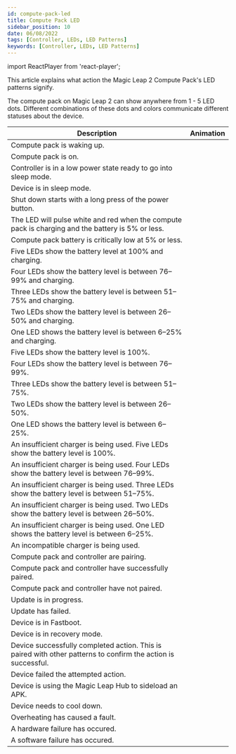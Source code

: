 ```yaml
---
id: compute-pack-led
title: Compute Pack LED
sidebar_position: 10
date: 06/08/2022
tags: [Controller, LEDs, LED Patterns]
keywords: [Controller, LEDs, LED Patterns]
---
```


import ReactPlayer from 'react-player';

This article explains what action the Magic Leap 2 Compute Pack's LED patterns signify.

The compute pack on Magic Leap 2 can show anywhere from 1 - 5 LED dots. Different combinations of these dots and colors communicate different statuses about the device.

| Description                                                                                                   | Animation                                                                                                                                                   |
| ------------------------------------------------------------------------------------------------------------- | ----------------------------------------------------------------------------------------------------------------------------------------------------------- |
| Compute pack is waking up.                                                                                    | <ReactPlayer url="/videos/led-patterns/compute-pack/compute-boot-up.webm" width="300px" height="150px" playing loop muted playsinline />                    |
| Compute pack is on.                                                                                           | <ReactPlayer url="/videos/led-patterns/compute-pack/compute-on.webm" width="300px" height="150px" playing loop muted playsinline />                         |
| Controller is in a low power state ready to go into sleep mode.                                               | <ReactPlayer url="/videos/led-patterns/compute-pack/compute-standby.webm" width="300px" height="150px" playing loop muted playsinline />                    |
| Device is in sleep mode.                                                                                      | <ReactPlayer url="/videos/led-patterns/compute-pack/compute-sleep.webm" width="300px" height="150px" playing loop muted playsinline />                      |
| Shut down starts with a long press of the power button.                                                       | <ReactPlayer url="/videos/led-patterns/compute-pack/compute-shut-down.webm" width="300px" height="150px" playing loop muted playsinline />                  |
| The LED will pulse white and red when the compute pack is charging and the battery is 5% or less.             | <ReactPlayer url="/videos/led-patterns/compute-pack/compute-critical-battery-charging.webm" width="300px" height="150px" playing loop muted playsinline />  |
| Compute pack battery is critically low at 5% or less.                                                         | <ReactPlayer url="/videos/led-patterns/compute-pack/compute-critical-battery-unplugged.webm" width="300px" height="150px" playing loop muted playsinline /> |
| Five LEDs show the battery level at 100% and charging.                                                        | <ReactPlayer url="/videos/led-patterns/compute-pack/compute-charging-100.webm" width="300px" height="150px" playing loop muted playsinline />               |
| Four LEDs show the battery level is between 76–99% and charging.                                              | <ReactPlayer url="/videos/led-patterns/compute-pack/compute-charging-76-99.webm" width="300px" height="150px" playing loop muted playsinline />             |
| Three LEDs show the battery level is between 51–75% and charging.                                             | <ReactPlayer url="/videos/led-patterns/compute-pack/compute-charging-51-75.webm" width="300px" height="150px" playing loop muted playsinline />             |
| Two LEDs show the battery level is between 26–50% and charging.                                               | <ReactPlayer url="/videos/led-patterns/compute-pack/compute-charging-26-50.webm" width="300px" height="150px" playing loop muted playsinline />             |
| One LED shows the battery level is between 6–25% and charging.                                                | <ReactPlayer url="/videos/led-patterns/compute-pack/compute-charging-6-25.webm" width="300px" height="150px" playing loop muted playsinline />              |
| Five LEDs show the battery level is 100%.                                                                     | <ReactPlayer url="/videos/led-patterns/compute-pack/compute-battery-check-100.webm" width="300px" height="150px" playing loop muted playsinline />          |
| Four LEDs show the battery level is between 76–99%.                                                           | <ReactPlayer url="/videos/led-patterns/compute-pack/compute-battery-check-76-99.webm" width="300px" height="150px" playing loop muted playsinline />        |
| Three LEDs show the battery level is between 51–75%.                                                          | <ReactPlayer url="/videos/led-patterns/compute-pack/compute-battery-check-51-75.webm" width="300px" height="150px" playing loop muted playsinline />        |
| Two LEDs show the battery level is between 26–50%.                                                            | <ReactPlayer url="/videos/led-patterns/compute-pack/compute-battery-check-26-50.webm" width="300px" height="150px" playing loop muted playsinline />        |
| One LED shows the battery level is between 6–25%.                                                             | <ReactPlayer url="/videos/led-patterns/compute-pack/compute-battery-check-6-25.webm" width="300px" height="150px" playing loop muted playsinline />         |
| An insufficient charger is being used. Five LEDs show the battery level is 100%.                              | <ReactPlayer url="/videos/led-patterns/compute-pack/compute-insufficient-charger-100.webm" width="300px" height="150px" playing loop muted playsinline />   |
| An insufficient charger is being used. Four LEDs show the battery level is between 76–99%.                    | <ReactPlayer url="/videos/led-patterns/compute-pack/compute-insufficient-charger-76-99.webm" width="300px" height="150px" playing loop muted playsinline /> |
| An insufficient charger is being used. Three LEDs show the battery level is between 51–75%.                   | <ReactPlayer url="/videos/led-patterns/compute-pack/compute-insufficient-charger-51-75.webm" width="300px" height="150px" playing loop muted playsinline /> |
| An insufficient charger is being used. Two LEDs show the battery level is between 26–50%.                     | <ReactPlayer url="/videos/led-patterns/compute-pack/compute-insufficient-charger-26-50.webm" width="300px" height="150px" playing loop muted playsinline /> |
| An insufficient charger is being used. One LED shows the battery level is between 6–25%.                      | <ReactPlayer url="/videos/led-patterns/compute-pack/compute-insufficient-charger-6-25.webm" width="300px" height="150px" playing loop muted playsinline />  |
| An incompatible charger is being used.                                                                        | <ReactPlayer url="/videos/led-patterns/compute-pack/compute-incompatible-charger.webm" width="300px" height="150px" playing loop muted playsinline />       |
| Compute pack and controller are pairing.                                                                      | <ReactPlayer url="/videos/led-patterns/compute-pack/compute-bluetooth-pairing.webm" width="300px" height="150px" playing loop muted playsinline />          |
| Compute pack and controller have successfully paired.                                                         | <ReactPlayer url="/videos/led-patterns/compute-pack/compute-bluetooth-pairing-success.webm" width="300px" height="150px" playing loop muted playsinline />  |
| Compute pack and controller have not paired.                                                                  | <ReactPlayer url="/videos/led-patterns/compute-pack/compute-bluetooth-pairing-failure.webm" width="300px" height="150px" playing loop muted playsinline />  |
| Update is in progress.                                                                                        | <ReactPlayer url="/videos/led-patterns/compute-pack/compute-updating.webm" width="300px" height="150px" playing loop muted playsinline />                   |
| Update has failed.                                                                                            | <ReactPlayer url="/videos/led-patterns/compute-pack/compute-updating-failure.webm" width="300px" height="150px" playing loop muted playsinline />           |
| Device is in Fastboot.                                                                                        | <ReactPlayer url="/videos/led-patterns/compute-pack/compute-fastboot.webm" width="300px" height="150px" playing loop muted playsinline />                   |
| Device is in recovery mode.                                                                                   | <ReactPlayer url="/videos/led-patterns/compute-pack/compute-recovery-mode.webm" width="300px" height="150px" playing loop muted playsinline />              |
| Device successfully completed action. This is paired with other patterns to confirm the action is successful. | <ReactPlayer url="/videos/led-patterns/compute-pack/compute-generic-success.webm" width="300px" height="150px" playing loop muted playsinline />            |
| Device failed the attempted action.                                                                           | <ReactPlayer url="/videos/led-patterns/compute-pack/compute-generic-failure.webm" width="300px" height="150px" playing loop muted playsinline />            |
| Device is using the Magic Leap Hub to sideload an APK.                                                        | <ReactPlayer url="/videos/led-patterns/compute-pack/compute-sideload.webm" width="300px" height="150px" playing loop muted playsinline />                   |
| Device needs to cool down.                                                                                    | <ReactPlayer url="/videos/led-patterns/compute-pack/compute-thermal-warning.webm" width="300px" height="150px" playing loop muted playsinline />            |
| Overheating has caused a fault.                                                                               | <ReactPlayer url="/videos/led-patterns/compute-pack/compute-thermal-fault.webm" width="300px" height="150px" playing loop muted playsinline />              |
| A hardware failure has occured.                                                                               | <ReactPlayer url="/videos/led-patterns/compute-pack/compute-hardware-failure.webm" width="300px" height="150px" playing loop muted playsinline />           |
| A software failure has occured.                                                                               | <ReactPlayer url="/videos/led-patterns/compute-pack/compute-software-failure.webm" width="300px" height="150px" playing loop muted playsinline />           |

